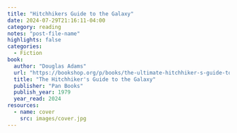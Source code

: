 ```yaml
---
title: "Hitchhikers Guide to the Galaxy"
date: 2024-07-29T21:16:11-04:00
category: reading
notes: "post-file-name"
highlights: false
categories:
  - Fiction
book:
  author: "Douglas Adams"
  url: "https://bookshop.org/p/books/the-ultimate-hitchhiker-s-guide-to-the-galaxy-five-novels-in-one-outrageous-volume-douglas-adams/9063898?ean=9780345453747"
  title: "The Hitchhiker's Guide to the Galaxy"
  publisher: "Pan Books"
  publish_year: 1979
  year_read: 2024
resources:
  - name: cover
    src: images/cover.jpg
---
```



